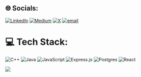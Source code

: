 ## 🌐 Socials:
[![LinkedIn](https://img.shields.io/badge/LinkedIn-%230077B5.svg?logo=linkedin&logoColor=white)](https://linkedin.com/in/hitheshhg) [![Medium](https://img.shields.io/badge/Medium-12100E?logo=medium&logoColor=white)](https://medium.com/@gurudattajr) [![X](https://img.shields.io/badge/X-black.svg?logo=X&logoColor=white)](https://x.com/gurudattajr) [![email](https://img.shields.io/badge/Email-D14836?logo=gmail&logoColor=white)](mailto:gurudattajr@gmail.com) 

# 💻 Tech Stack:
![C++](https://img.shields.io/badge/c++-%2300599C.svg?style=plastic&logo=c%2B%2B&logoColor=white) 
![Java](https://img.shields.io/badge/java-%23ED8B00.svg?style=plastic&logo=openjdk&logoColor=white) 
![JavaScript](https://img.shields.io/badge/javascript-%23323330.svg?style=plastic&logo=javascript&logoColor=%23F7DF1E) 
![Express.js](https://img.shields.io/badge/express.js-%23404d59.svg?style=plastic&logo=express&logoColor=%2361DAFB) 
![Postgres](https://img.shields.io/badge/postgres-%23316192.svg?style=plastic&logo=postgresql&logoColor=white) 
![React](https://img.shields.io/badge/react-%2320232a.svg?style=plastic&logo=react&logoColor=%2361DAFB)


![](https://github-readme-stats.vercel.app/api/top-langs/?username=hitheshhg&theme=blue_navy&hide_border=true&include_all_commits=false&count_private=false&layout=compact)
